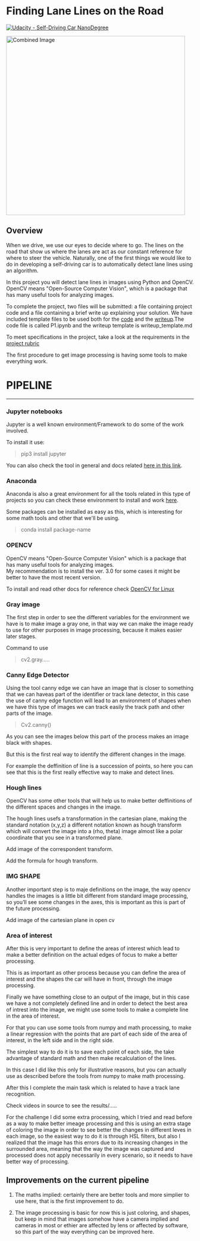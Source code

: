 # **Finding Lane Lines on the Road** 
[![Udacity - Self-Driving Car NanoDegree](https://s3.amazonaws.com/udacity-sdc/github/shield-carnd.svg)](http://www.udacity.com/drive)

<img src="examples/laneLines_thirdPass.jpg" width="480" alt="Combined Image" />


Overview
---

When we drive, we use our eyes to decide where to go.  The lines on the road that show us where the lanes are act as our constant reference for where to steer the vehicle.  Naturally, one of the first things we would like to do in developing a self-driving car is to automatically detect lane lines using an algorithm.

In this project you will detect lane lines in images using Python and OpenCV.  OpenCV means "Open-Source Computer Vision", which is a package that has many useful tools for analyzing images.  

To complete the project, two files will be submitted: a file containing project code and a file containing a brief write up explaining your solution. We have included template files to be used both for the [code](https://github.com/udacity/CarND-LaneLines-P1/blob/master/P1.ipynb) and the [writeup](https://github.com/udacity/CarND-LaneLines-P1/blob/master/writeup_template.md).The code file is called P1.ipynb and the writeup template is writeup_template.md 

To meet specifications in the project, take a look at the requirements in the [project rubric](https://review.udacity.com/#!/rubrics/322/view)

The first procedure to get image processing is having some tools to make everything work.


# PIPELINE
---


### Jupyter notebooks

Jupyter is a well known environment/Framework to do some of the work involved.

To install it use:


> pip3 install jupyter


You can also check the tool in general and docs related [here  in this link](https://jupyter.readthedocs.io/en/latest/index.html ). 

### Anaconda

Anaconda is also a great environment for all the tools related in this type of projects so you can check these environment to install and work [here](https://docs.anaconda.com/anaconda/install/).

Some packages can be installed as easy as this, which is interesting for some math tools and other that we'll be using.


> conda install package-name



### OPENCV

OpenCV means "Open-Source Computer Vision" which is a package that has many useful tools for analyzing images.  
My recommendation is to install the ver. 3.0 for some cases it might be better to have the most recent version.

To install and read other docs for reference check [OpenCV for Linux](https://docs.opencv.org/master/d7/d9f/tutorial_linux_install.htm)




### Gray image

The first step in order to see the different variables for the environment we have is to make image a gray one, in that way we can make the image ready to use for other purposes in image processing, because it makes easier later stages.


Command to use

> cv2.gray…..


### Canny Edge Detector

Using the tool canny edge we can have an image that is closer to something that we can haveas part of the identifier or track lane detector, in this case the use of canny edge function will lead to an environment of shapes when we have this type of images we can track easily the track path and other parts of the image.

> Cv2.canny()


As you can see the images below this part of the process makes an image black with shapes.

But this is the first real way to identify the different changes in the image.

For example the deffinition of line is a succession of points, so here you can see that this is the first really effective way to make and detect lines.



### Hough lines

OpenCV has some other tools that will help us to make better deffinitions of the different spaces and changes in the image.

The hough lines usefs a transformation in the cartesian plane, making the standard notation (x,y,z) a different notation known as hough transform which will convert the image into a (rho, theta) image almost like a polar coordinate that you see in a transformed plane.

Add image of the correspondent transform.


Add the formula for hough transform.




### IMG SHAPE

Another important step is to maje definitions on the image, the way opencv handles the images is a little bit different from standard image processing, so you’ll see some changes in the axes, this is important as this is part of the future processing.


Add image of the cartesian plane in open cv


### Area of interest

After this is very important to define the areas of interest which lead to make a better definition on the actual edges of focus to make a better processing.

This is as important as other process because you can define the area of interest and the shapes the car will have in front, through the image processing.




Finally we have something close to an output of the image, but in this case we have a not completely defined line and in order to detect the best area of intrest into the image, we might use some tools to make a complete line in the area of interest.

For that you can use some tools from numpy and math processing, to make a linear regression with the points  that are part of each side of the area of interest, in the left side and in the right side.

The simplest way to do it is to save each point of each side, the take advantage of standard math and then make recalculation of the lines.

In this case I did like this only for illustrative reasons, but you can actually use as described before the tools from numpy to make math processing.

After this I complete the main task which is related to have a track lane recognition.


Check videos in source to see the results/…..



For the challenge I did some extra processing, which I tried and read before as a way to make better imeage processing and this is using an extra stage of coloring the image in order to see better the changes in different leves in each image, so the easiest way to do it is through  HSL filters, but also I realized that the image has this errors due to its increasing changes in the surrounded area, meaning that the way the image was captured and processed does not apply necessarily in every scenario, so it needs to have better way of processing.



## Improvements on the current pipeline

1. The maths implied: certainly there are better tools and more simplier to use here, that is the first improvement to do.

2. The image processing is basic for now this is just coloring, and shapes, but keep in mind that images somehow have a camera implied and cameras in most or ethier are affected by lens or affected by software, so this part of the way everything can be improved here.







